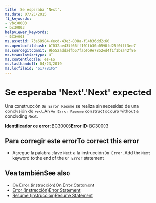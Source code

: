 ```yaml
---
title: Se esperaba 'Next'.
ms.date: 07/20/2015
f1_keywords:
- vbc30003
- bc30003
helpviewer_keywords:
- BC30003
ms.assetid: 75a68984-decd-43e2-808a-f14b36dd2c60
ms.openlocfilehash: b7032ae435f66ff101fb30a0590fd25f01ff3ee7
ms.sourcegitcommit: 9b552addadfb57fab0b9e7852ed4f1f1b8a42f8e
ms.translationtype: HT
ms.contentlocale: es-ES
ms.lasthandoff: 04/23/2019
ms.locfileid: "61778195"
---
```

# <a name="next-expected"></a><span data-ttu-id="d787b-102">Se esperaba 'Next'.</span><span class="sxs-lookup"><span data-stu-id="d787b-102">'Next' expected</span></span>
<span data-ttu-id="d787b-103">Una construcción `On Error Resume` se realiza sin necesidad de una conclusión de `Next`.</span><span class="sxs-lookup"><span data-stu-id="d787b-103">An `On Error Resume` construct occurs without a concluding `Next`.</span></span>  
  
 <span data-ttu-id="d787b-104">**Identificador de error:** BC30003</span><span class="sxs-lookup"><span data-stu-id="d787b-104">**Error ID:** BC30003</span></span>  
  
## <a name="to-correct-this-error"></a><span data-ttu-id="d787b-105">Para corregir este error</span><span class="sxs-lookup"><span data-stu-id="d787b-105">To correct this error</span></span>  
  
- <span data-ttu-id="d787b-106">Agregue la palabra clave `Next` a la instrucción `On Error` .</span><span class="sxs-lookup"><span data-stu-id="d787b-106">Add the `Next` keyword to the end of the `On Error` statement.</span></span>  
  
## <a name="see-also"></a><span data-ttu-id="d787b-107">Vea también</span><span class="sxs-lookup"><span data-stu-id="d787b-107">See also</span></span>

- [<span data-ttu-id="d787b-108">On Error (instrucción)</span><span class="sxs-lookup"><span data-stu-id="d787b-108">On Error Statement</span></span>](../../visual-basic/language-reference/statements/on-error-statement.md)
- [<span data-ttu-id="d787b-109">Error (instrucción)</span><span class="sxs-lookup"><span data-stu-id="d787b-109">Error Statement</span></span>](../../visual-basic/language-reference/statements/error-statement.md)
- [<span data-ttu-id="d787b-110">Resume (instrucción)</span><span class="sxs-lookup"><span data-stu-id="d787b-110">Resume Statement</span></span>](../../visual-basic/language-reference/statements/resume-statement.md)
